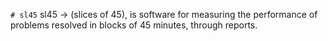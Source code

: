 `# sl45`
sl45 → (slices of 45), is software for measuring the performance of problems resolved in blocks of 45 minutes, through reports.